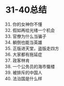 

# 31-40总结

31. 你的女神你不懂
32. 假如再给光绪一个机会
33. 官僚为什么当骗子
34. 躺倒也能当英雄
35. 正版进天堂，盗版走四方
36. 大家都有拖延症
37. 政客林肯
38. 一个公务员的海市蜃楼
39. 被排斥的中国人
40. 法治国是什么样



